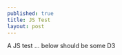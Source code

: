 ```yaml
---
published: true
title: JS Test
layout: post
---
```

A JS test ... below should be some D3

<body>

<svg id="plot" width="500" height="500"></svg>

<script src="http://d3js.org/d3.v3.min.js"></script>
<script> 

var lineData = [{
  x: 1,
  y: 5
}, {
  x: 20,
  y: 20
}, {
  x: 40,
  y: 10
}, {
  x: 60,
  y: 40
}, {
  x: 80,
  y: 5
}, {
  x: 100,
  y: 60
}];

var xMin = d3.min(lineData, function (d) {
	return d.x;
});

var xMax = d3.max(lineData, function (d) {
	return d.x;
});

var yMin = d3.min(lineData, function (d) {
	return d.y;
});

var yMax = d3.max(lineData, function (d) {
	return d.y;
});

// console.log(d3.min(lineData, function (d) {
// 	return d.x;
// }));


// 
// Plot Frame
// 

var plot = d3.select('#plot');

var width = parseInt(plot.attr("width")),
	height = parseInt(plot.attr("height")),
	axes_buffer = 20, // Buffer separating the axes
	margins = {
		top: 20+axes_buffer,
		right: 20+axes_buffer,
		bottom: 20,
		left: 50
	};

plot.attr('width', width+axes_buffer)
	.attr('height', height+axes_buffer);

console.log([width, height]);



// 
// Axes
// 


// I've put in a buffer (the explicit numbers in the range functions) for both axes here.  Being in the scale appears to affect everything further along in the workflow, including the appearence of the scale despite there being no additional transformation done in the later append call.
// As each of the data based attribute changes are passed through these scale functions, transformations here will naturally affect all data-driven document changes.

var xScale = d3.scale.linear()
				.domain([xMin, xMax])
				.range([margins.left+axes_buffer, width - margins.right+axes_buffer]);

var yScale = d3.scale.linear()
				.domain([0, yMax])

				// Starts from top left corner!  Minimum value is 'ranged' to the greatest extension 'downward' from the top left corner.  Max value to the least extension from the top left corner.

				.range([height-margins.bottom-axes_buffer, margins.top-axes_buffer]);

var xAxis = d3.svg.axis()
			.orient('bottom')
			.scale(xScale);

var yAxis = d3.svg.axis()
			.orient('left')
			.scale(yScale);			


plot.append('svg:g')
	.attr('class', 'x axis')
	.attr('transform', 'translate(0,' + (height - margins.bottom) + ')')
	.call(xAxis);

plot.append('svg:g')
	.attr('class', 'y axis')
	.attr('transform', 'translate(' + margins.left + ',0)')
	.call(yAxis);



// 
// Line Plot
// 

// Line generator

var line = d3.svg.line()
				.x(function(d) {
					return xScale(d.x);
				})
				.y(function(d) {
					return yScale(d.y);
				})
				.interpolate('linear'); // And many others


// Append svg path with line generator

plot.append('svg:path')
	.attr('d', line(lineData))
	.attr('stroke', 'red')
	.attr('stroke-width', 2)
	.attr('fill', 'none');


// append circles for each data point

circ = plot.selectAll('.circ')
			.data(lineData);

circ.enter().append('circle')
			.attr('class', 'circ')
			.attr('cx', function(d) {
				return xScale(d.x);
			})
			.attr('cy', function(d) {
				return yScale(d.y);
			})
			.attr('r', 8)

// Vague lession here was that using style rather than attr makes things work, and keeping styles that are to be modified out of the CSS but in JS makes things easier.

// In terms of primacy, style (d3/CSS) trumps attribute (d3), irrespective of order of definition.
			.style('stroke', 'red')
			.style('stroke-width', 0.1)
			.attr('stroke-width', 5) // Redundant, as style trumps
			.on('mouseover', function(){
				d3.select(this).transition().ease('bounce').duration(750).style('stroke-width', 9);
			})
			.on('mouseout', function(){
				d3.select(this).transition().ease('bounce').duration(750).style('stroke-width', 0.1);	
			});


</script>


</body>